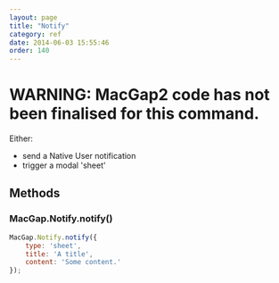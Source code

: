 ```yaml
---
layout: page
title: "Notify"
category: ref
date: 2014-06-03 15:55:46
order: 140
---
```


# WARNING: MacGap2 code has not been finalised for this command.

Either:

* send a Native User notification
* trigger a modal 'sheet'

## Methods

### MacGap.Notify.notify()

```js
MacGap.Notify.notify({
    type: 'sheet',
    title: 'A title',
    content: 'Some content.'
});
```

    
